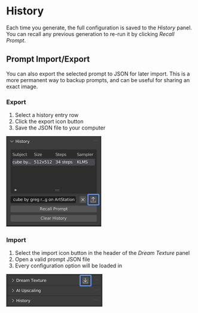 # History
Each time you generate, the full configuration is saved to the *History* panel. You can recall any previous generation to re-run it by clicking *Recall Prompt*.

## Prompt Import/Export
You can also export the selected prompt to JSON for later import. This is a more permanent way to backup prompts, and can be useful for sharing an exact image.

### Export
1. Select a history entry row
2. Click the export icon button
3. Save the JSON file to your computer

![A screenshot of the History panel with the Export icon button highlighted](assets/history/history-export.png)

### Import
1. Select the import icon button in the header of the *Dream Texture* panel
2. Open a valid prompt JSON file
3. Every configuration option will be loaded in

![A screenshot of the Dream Texture panel with the Import icon button highlighted](assets/history/history-import.png)